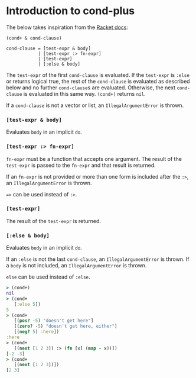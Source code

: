# Introduction to cond-plus

The below takes inspiration from the [Racket docs][1]:

[1]: https://docs.racket-lang.org/reference/if.html?q=cond#%28form._%28%28lib._racket%2Fprivate%2Fletstx-scheme..rkt%29._cond%29%29


```
(cond+ & cond-clause)

cond-clause = [test-expr & body]
            | [test-expr :> fn-expr]
            | [test-expr]
            | [:else & body]
```

The `test-expr` of the first `cond-clause` is evaluated. If the `test-expr` is
`:else` or returns logical true, the rest of the `cond-clause` is evaluated as
described below and no further `cond-clause`s are evaluated. Otherwise, the next
`cond-clause` is evaluated in this same way. `(cond+)` returns `nil`.

If a `cond-clause` is not a vector or list, an `IllegalArgumentError` is thrown.

### `[test-expr & body]`
Evaluates `body` in an implicit `do`.

### `[test-expr :> fn-expr]`
`fn-expr` must be a function that accepts one argument. The result of the
`test-expr` is passed to the `fn-expr` and that result is returned.

If an `fn-expr` is not provided or more than one form is included after the
`:>`, an `IllegalArgumentError` is thrown.

`=>` can be used instead of `:>`.

### `[test-expr]`
The result of the `test-expr` is returned.

### `[:else & body]`
Evaluates `body` in an implicit `do`.

If an `:else` is not the last `cond-clause`, an `IllegalArgumentError` is
thrown.  If a `body` is not included, an `IllegalArgumentError` is thrown.

`else` can be used instead of `:else`.


```clojure
> (cond+)
nil
> (cond+
   [:else 5])
5
> (cond+
   [(pos? -5) "doesn't get here"]
   [(zero? -5) "doesn't get here, either"]
   [(neg? 5) :here])
:here
> (cond+
   [(next [1 2 3]) :> (fn [x] (map - x))])
[-2 -3]
> (cond+
   [(next [1 2 3])])
[2 3]
```
